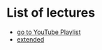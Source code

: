 # List of lectures 

- [go to YouTube Playlist](https://www.youtube.com/playlist?list=PLLiP5ZV4rXVm10seT1GazK4_O6R6L2BNy)
- [extended](https://www.youtube.com/playlist?list=PLTppheISgxzaByA4VMdQ9kOGl8KlbxybQ)
